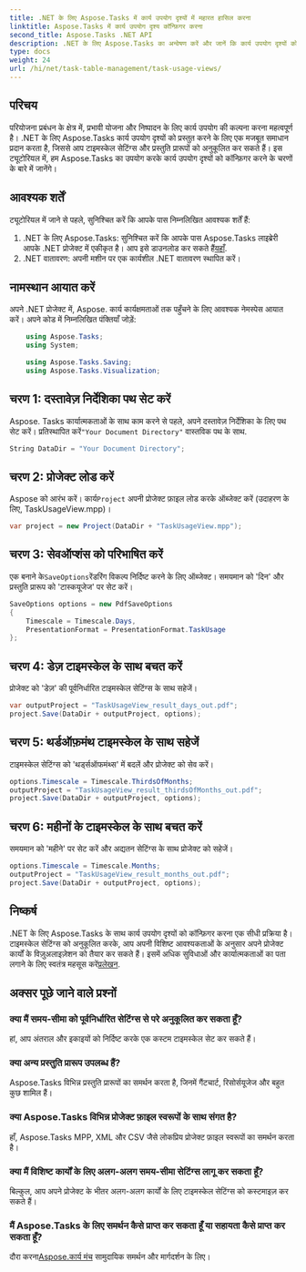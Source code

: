 ```yaml
---
title: .NET के लिए Aspose.Tasks में कार्य उपयोग दृश्यों में महारत हासिल करना
linktitle: Aspose.Tasks में कार्य उपयोग दृश्य कॉन्फ़िगर करना
second_title: Aspose.Tasks .NET API
description: .NET के लिए Aspose.Tasks का अन्वेषण करें और जानें कि कार्य उपयोग दृश्यों को कैसे कॉन्फ़िगर करें। टाइमस्केल सेटिंग्स को अनुकूलित करें और अपने प्रोजेक्ट प्रबंधन दृश्यों को बढ़ाएं।
type: docs
weight: 24
url: /hi/net/task-table-management/task-usage-views/
---
```

## परिचय
परियोजना प्रबंधन के क्षेत्र में, प्रभावी योजना और निष्पादन के लिए कार्य उपयोग की कल्पना करना महत्वपूर्ण है। .NET के लिए Aspose.Tasks कार्य उपयोग दृश्यों को प्रस्तुत करने के लिए एक मजबूत समाधान प्रदान करता है, जिससे आप टाइमस्केल सेटिंग्स और प्रस्तुति प्रारूपों को अनुकूलित कर सकते हैं। इस ट्यूटोरियल में, हम Aspose.Tasks का उपयोग करके कार्य उपयोग दृश्यों को कॉन्फ़िगर करने के चरणों के बारे में जानेंगे।
## आवश्यक शर्तें
ट्यूटोरियल में जाने से पहले, सुनिश्चित करें कि आपके पास निम्नलिखित आवश्यक शर्तें हैं:
1.  .NET के लिए Aspose.Tasks: सुनिश्चित करें कि आपके पास Aspose.Tasks लाइब्रेरी आपके .NET प्रोजेक्ट में एकीकृत है। आप इसे डाउनलोड कर सकते हैं[यहाँ](https://releases.aspose.com/tasks/net/).
2. .NET वातावरण: अपनी मशीन पर एक कार्यशील .NET वातावरण स्थापित करें।
## नामस्थान आयात करें
अपने .NET प्रोजेक्ट में, Aspose. कार्य कार्यक्षमताओं तक पहुँचने के लिए आवश्यक नेमस्पेस आयात करें। अपने कोड में निम्नलिखित पंक्तियाँ जोड़ें:
```csharp
    using Aspose.Tasks;
    using System;
    
    using Aspose.Tasks.Saving;
    using Aspose.Tasks.Visualization;
```
## चरण 1: दस्तावेज़ निर्देशिका पथ सेट करें
 Aspose. Tasks कार्यात्मकताओं के साथ काम करने से पहले, अपने दस्तावेज़ निर्देशिका के लिए पथ सेट करें। प्रतिस्थापित करें`"Your Document Directory"` वास्तविक पथ के साथ.
```csharp
String DataDir = "Your Document Directory";
```
## चरण 2: प्रोजेक्ट लोड करें
 Aspose को आरंभ करें। कार्य`Project` अपनी प्रोजेक्ट फ़ाइल लोड करके ऑब्जेक्ट करें (उदाहरण के लिए, TaskUsageView.mpp)।
```csharp
var project = new Project(DataDir + "TaskUsageView.mpp");
```
## चरण 3: सेवऑप्शंस को परिभाषित करें
 एक बनाने के`SaveOptions`रेंडरिंग विकल्प निर्दिष्ट करने के लिए ऑब्जेक्ट। समयमान को 'दिन' और प्रस्तुति प्रारूप को 'टास्कयूजेज' पर सेट करें।
```csharp
SaveOptions options = new PdfSaveOptions
{
    Timescale = Timescale.Days,
    PresentationFormat = PresentationFormat.TaskUsage
};
```
## चरण 4: डेज़ टाइमस्केल के साथ बचत करें
प्रोजेक्ट को 'डेज़' की पूर्वनिर्धारित टाइमस्केल सेटिंग्स के साथ सहेजें।
```csharp
var outputProject = "TaskUsageView_result_days_out.pdf";
project.Save(DataDir + outputProject, options);
```
## चरण 5: थर्डऑफ़मंथ टाइमस्केल के साथ सहेजें
टाइमस्केल सेटिंग्स को 'थर्ड्सऑफमंथ्स' में बदलें और प्रोजेक्ट को सेव करें।
```csharp
options.Timescale = Timescale.ThirdsOfMonths;
outputProject = "TaskUsageView_result_thirdsOfMonths_out.pdf";
project.Save(DataDir + outputProject, options);
```
## चरण 6: महीनों के टाइमस्केल के साथ बचत करें
समयमान को 'महीने' पर सेट करें और अद्यतन सेटिंग्स के साथ प्रोजेक्ट को सहेजें।
```csharp
options.Timescale = Timescale.Months;
outputProject = "TaskUsageView_result_months_out.pdf";
project.Save(DataDir + outputProject, options);
```
## निष्कर्ष
.NET के लिए Aspose.Tasks के साथ कार्य उपयोग दृश्यों को कॉन्फ़िगर करना एक सीधी प्रक्रिया है। टाइमस्केल सेटिंग्स को अनुकूलित करके, आप अपनी विशिष्ट आवश्यकताओं के अनुसार अपने प्रोजेक्ट कार्यों के विज़ुअलाइज़ेशन को तैयार कर सकते हैं।
 इसमें अधिक सुविधाओं और कार्यात्मकताओं का पता लगाने के लिए स्वतंत्र महसूस करें[प्रलेखन](https://reference.aspose.com/tasks/net/).
## अक्सर पूछे जाने वाले प्रश्नों
### क्या मैं समय-सीमा को पूर्वनिर्धारित सेटिंग्स से परे अनुकूलित कर सकता हूँ?
हां, आप अंतराल और इकाइयों को निर्दिष्ट करके एक कस्टम टाइमस्केल सेट कर सकते हैं।
### क्या अन्य प्रस्तुति प्रारूप उपलब्ध हैं?
Aspose.Tasks विभिन्न प्रस्तुति प्रारूपों का समर्थन करता है, जिनमें गैंटचार्ट, रिसोर्सयूजेज और बहुत कुछ शामिल हैं।
### क्या Aspose.Tasks विभिन्न प्रोजेक्ट फ़ाइल स्वरूपों के साथ संगत है?
हाँ, Aspose.Tasks MPP, XML और CSV जैसे लोकप्रिय प्रोजेक्ट फ़ाइल स्वरूपों का समर्थन करता है।
### क्या मैं विशिष्ट कार्यों के लिए अलग-अलग समय-सीमा सेटिंग्स लागू कर सकता हूँ?
बिल्कुल, आप अपने प्रोजेक्ट के भीतर अलग-अलग कार्यों के लिए टाइमस्केल सेटिंग्स को कस्टमाइज़ कर सकते हैं।
### मैं Aspose.Tasks के लिए समर्थन कैसे प्राप्त कर सकता हूँ या सहायता कैसे प्राप्त कर सकता हूँ?
 दौरा करना[Aspose.कार्य मंच](https://forum.aspose.com/c/tasks/15) सामुदायिक समर्थन और मार्गदर्शन के लिए।